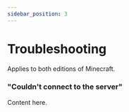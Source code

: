 ```yaml
---
sidebar_position: 3
---
```


# Troubleshooting
Applies to both editions of Minecraft.

### "Couldn't connect to the server"
Content here.
